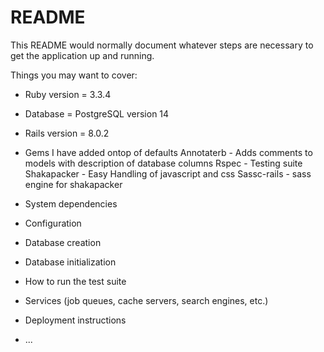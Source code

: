 # README

This README would normally document whatever steps are necessary to get the
application up and running.

Things you may want to cover:

* Ruby version = 3.3.4

* Database = PostgreSQL version 14

* Rails version = 8.0.2

* Gems I have added ontop of defaults
Annotaterb - Adds comments to models with description of database columns
Rspec - Testing suite
Shakapacker - Easy Handling of javascript and css
Sassc-rails - sass engine for shakapacker

* System dependencies

* Configuration

* Database creation

* Database initialization

* How to run the test suite

* Services (job queues, cache servers, search engines, etc.)

* Deployment instructions

* ...
